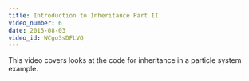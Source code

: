 ```yaml
---
title: Introduction to Inheritance Part II
video_number: 6
date: 2015-08-03
video_id: WCgo3sDFLVQ
---
```

This video covers looks at the code for inheritance in a particle system example.
